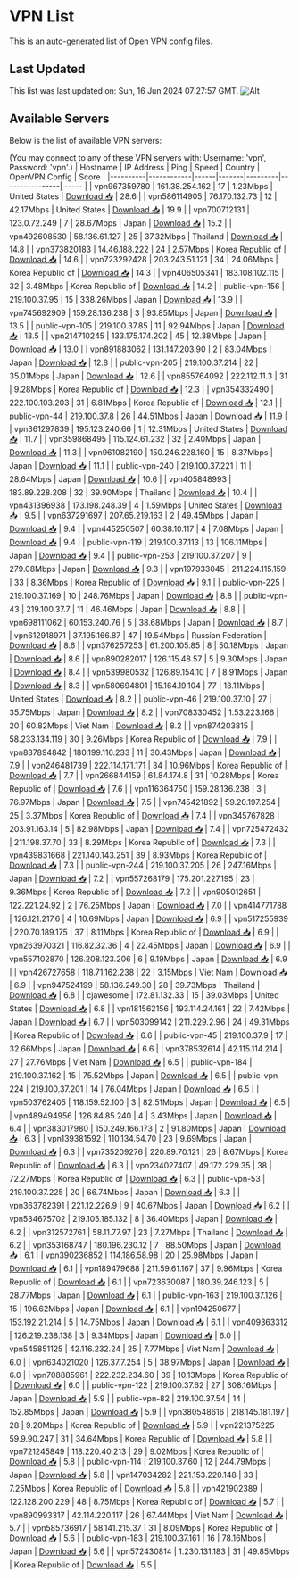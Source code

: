 # VPN List

This is an auto-generated list of Open VPN config files.

## Last Updated

This list was last updated on: Sun, 16 Jun 2024 07:27:57 GMT.
![Alt](https://repobeats.axiom.co/api/embed/186b98318ef1479477931607c1ad7d823f12451f.svg "Repobeats analytics image")

## Available Servers

Below is the list of available VPN servers:

(You may connect to any of these VPN servers with: Username: 'vpn', Password: 'vpn'.)
| Hostname | IP Address | Ping | Speed | Country | OpenVPN Config | Score |
|----------|------------|------|-------|---------|----------------| ----- |
| vpn967359780 | 161.38.254.162 | 17 | 1.23Mbps | United States | [Download 📥](./configs/server_0_US.ovpn) | 28.6 |
| vpn586114905 | 76.170.132.73 | 12 | 42.17Mbps | United States | [Download 📥](./configs/server_1_US.ovpn) | 19.9 |
| vpn700712131 | 123.0.72.249 | 7 | 28.67Mbps | Japan | [Download 📥](./configs/server_2_JP.ovpn) | 15.2 |
| vpn492608530 | 58.136.61.127 | 25 | 37.32Mbps | Thailand | [Download 📥](./configs/server_3_TH.ovpn) | 14.8 |
| vpn373820183 | 14.46.188.222 | 24 | 2.57Mbps | Korea Republic of | [Download 📥](./configs/server_4_KR.ovpn) | 14.6 |
| vpn723292428 | 203.243.51.121 | 34 | 24.06Mbps | Korea Republic of | [Download 📥](./configs/server_5_KR.ovpn) | 14.3 |
| vpn406505341 | 183.108.102.115 | 32 | 3.48Mbps | Korea Republic of | [Download 📥](./configs/server_6_KR.ovpn) | 14.2 |
| public-vpn-156 | 219.100.37.95 | 15 | 338.26Mbps | Japan | [Download 📥](./configs/server_7_JP.ovpn) | 13.9 |
| vpn745692909 | 159.28.136.238 | 3 | 93.85Mbps | Japan | [Download 📥](./configs/server_8_JP.ovpn) | 13.5 |
| public-vpn-105 | 219.100.37.85 | 11 | 92.94Mbps | Japan | [Download 📥](./configs/server_9_JP.ovpn) | 13.5 |
| vpn214710245 | 133.175.174.202 | 45 | 12.38Mbps | Japan | [Download 📥](./configs/server_10_JP.ovpn) | 13.0 |
| vpn891883062 | 131.147.203.90 | 2 | 83.04Mbps | Japan | [Download 📥](./configs/server_11_JP.ovpn) | 12.8 |
| public-vpn-205 | 219.100.37.214 | 22 | 35.01Mbps | Japan | [Download 📥](./configs/server_12_JP.ovpn) | 12.6 |
| vpn855764092 | 222.112.11.3 | 31 | 9.28Mbps | Korea Republic of | [Download 📥](./configs/server_13_KR.ovpn) | 12.3 |
| vpn354332490 | 222.100.103.203 | 31 | 6.81Mbps | Korea Republic of | [Download 📥](./configs/server_14_KR.ovpn) | 12.1 |
| public-vpn-44 | 219.100.37.8 | 26 | 44.51Mbps | Japan | [Download 📥](./configs/server_15_JP.ovpn) | 11.9 |
| vpn361297839 | 195.123.240.66 | 1 | 12.31Mbps | United States | [Download 📥](./configs/server_16_US.ovpn) | 11.7 |
| vpn359868495 | 115.124.61.232 | 32 | 2.40Mbps | Japan | [Download 📥](./configs/server_17_JP.ovpn) | 11.3 |
| vpn961082190 | 150.246.228.160 | 15 | 8.37Mbps | Japan | [Download 📥](./configs/server_18_JP.ovpn) | 11.1 |
| public-vpn-240 | 219.100.37.221 | 11 | 28.64Mbps | Japan | [Download 📥](./configs/server_19_JP.ovpn) | 10.6 |
| vpn405848993 | 183.89.228.208 | 32 | 39.90Mbps | Thailand | [Download 📥](./configs/server_20_TH.ovpn) | 10.4 |
| vpn431396938 | 173.198.248.39 | 4 | 1.59Mbps | United States | [Download 📥](./configs/server_21_US.ovpn) | 9.5 |
| vpn637291697 | 207.65.219.163 | 2 | 49.45Mbps | Japan | [Download 📥](./configs/server_22_JP.ovpn) | 9.4 |
| vpn445250507 | 60.38.10.117 | 4 | 7.08Mbps | Japan | [Download 📥](./configs/server_23_JP.ovpn) | 9.4 |
| public-vpn-119 | 219.100.37.113 | 13 | 106.11Mbps | Japan | [Download 📥](./configs/server_24_JP.ovpn) | 9.4 |
| public-vpn-253 | 219.100.37.207 | 9 | 279.08Mbps | Japan | [Download 📥](./configs/server_25_JP.ovpn) | 9.3 |
| vpn197933045 | 211.224.115.159 | 33 | 8.36Mbps | Korea Republic of | [Download 📥](./configs/server_26_KR.ovpn) | 9.1 |
| public-vpn-225 | 219.100.37.169 | 10 | 248.76Mbps | Japan | [Download 📥](./configs/server_27_JP.ovpn) | 8.8 |
| public-vpn-43 | 219.100.37.7 | 11 | 46.46Mbps | Japan | [Download 📥](./configs/server_28_JP.ovpn) | 8.8 |
| vpn698111062 | 60.153.240.76 | 5 | 38.68Mbps | Japan | [Download 📥](./configs/server_29_JP.ovpn) | 8.7 |
| vpn612918971 | 37.195.166.87 | 47 | 19.54Mbps | Russian Federation | [Download 📥](./configs/server_30_RU.ovpn) | 8.6 |
| vpn376257253 | 61.200.105.85 | 8 | 50.18Mbps | Japan | [Download 📥](./configs/server_31_JP.ovpn) | 8.6 |
| vpn890282017 | 126.115.48.57 | 5 | 9.30Mbps | Japan | [Download 📥](./configs/server_32_JP.ovpn) | 8.4 |
| vpn539980532 | 126.89.154.10 | 7 | 8.91Mbps | Japan | [Download 📥](./configs/server_33_JP.ovpn) | 8.3 |
| vpn580694801 | 15.164.19.104 | 77 | 18.11Mbps | United States | [Download 📥](./configs/server_34_US.ovpn) | 8.2 |
| public-vpn-46 | 219.100.37.10 | 27 | 35.75Mbps | Japan | [Download 📥](./configs/server_35_JP.ovpn) | 8.2 |
| vpn708330452 | 1.53.223.166 | 20 | 60.82Mbps | Viet Nam | [Download 📥](./configs/server_36_VN.ovpn) | 8.2 |
| vpn874203815 | 58.233.134.119 | 30 | 9.26Mbps | Korea Republic of | [Download 📥](./configs/server_37_KR.ovpn) | 7.9 |
| vpn837894842 | 180.199.116.233 | 11 | 30.43Mbps | Japan | [Download 📥](./configs/server_38_JP.ovpn) | 7.9 |
| vpn246481739 | 222.114.171.171 | 34 | 10.96Mbps | Korea Republic of | [Download 📥](./configs/server_39_KR.ovpn) | 7.7 |
| vpn266844159 | 61.84.174.8 | 31 | 10.28Mbps | Korea Republic of | [Download 📥](./configs/server_40_KR.ovpn) | 7.6 |
| vpn116364750 | 159.28.136.238 | 3 | 76.97Mbps | Japan | [Download 📥](./configs/server_41_JP.ovpn) | 7.5 |
| vpn745421892 | 59.20.197.254 | 25 | 3.37Mbps | Korea Republic of | [Download 📥](./configs/server_42_KR.ovpn) | 7.4 |
| vpn345767828 | 203.91.163.14 | 5 | 82.98Mbps | Japan | [Download 📥](./configs/server_43_JP.ovpn) | 7.4 |
| vpn725472432 | 211.198.37.70 | 33 | 8.29Mbps | Korea Republic of | [Download 📥](./configs/server_44_KR.ovpn) | 7.3 |
| vpn439831668 | 221.140.143.251 | 39 | 8.93Mbps | Korea Republic of | [Download 📥](./configs/server_45_KR.ovpn) | 7.3 |
| public-vpn-244 | 219.100.37.205 | 26 | 247.16Mbps | Japan | [Download 📥](./configs/server_46_JP.ovpn) | 7.2 |
| vpn557268179 | 175.201.227.195 | 23 | 9.36Mbps | Korea Republic of | [Download 📥](./configs/server_47_KR.ovpn) | 7.2 |
| vpn905012651 | 122.221.24.92 | 2 | 76.25Mbps | Japan | [Download 📥](./configs/server_48_JP.ovpn) | 7.0 |
| vpn414771788 | 126.121.217.6 | 4 | 10.69Mbps | Japan | [Download 📥](./configs/server_49_JP.ovpn) | 6.9 |
| vpn517255939 | 220.70.189.175 | 37 | 8.11Mbps | Korea Republic of | [Download 📥](./configs/server_50_KR.ovpn) | 6.9 |
| vpn263970321 | 116.82.32.36 | 4 | 22.45Mbps | Japan | [Download 📥](./configs/server_51_JP.ovpn) | 6.9 |
| vpn557102870 | 126.208.123.206 | 6 | 9.19Mbps | Japan | [Download 📥](./configs/server_52_JP.ovpn) | 6.9 |
| vpn426727658 | 118.71.162.238 | 22 | 3.15Mbps | Viet Nam | [Download 📥](./configs/server_53_VN.ovpn) | 6.9 |
| vpn947524199 | 58.136.249.30 | 28 | 39.73Mbps | Thailand | [Download 📥](./configs/server_54_TH.ovpn) | 6.8 |
| cjawesome | 172.81.132.33 | 15 | 39.03Mbps | United States | [Download 📥](./configs/server_55_US.ovpn) | 6.8 |
| vpn181562156 | 193.114.24.161 | 22 | 7.42Mbps | Japan | [Download 📥](./configs/server_56_JP.ovpn) | 6.7 |
| vpn503099142 | 211.229.2.96 | 24 | 49.31Mbps | Korea Republic of | [Download 📥](./configs/server_57_KR.ovpn) | 6.6 |
| public-vpn-45 | 219.100.37.9 | 17 | 32.66Mbps | Japan | [Download 📥](./configs/server_58_JP.ovpn) | 6.6 |
| vpn378532614 | 42.115.114.214 | 27 | 27.76Mbps | Viet Nam | [Download 📥](./configs/server_59_VN.ovpn) | 6.5 |
| public-vpn-184 | 219.100.37.162 | 15 | 75.52Mbps | Japan | [Download 📥](./configs/server_60_JP.ovpn) | 6.5 |
| public-vpn-224 | 219.100.37.201 | 14 | 76.04Mbps | Japan | [Download 📥](./configs/server_61_JP.ovpn) | 6.5 |
| vpn503762405 | 118.159.52.100 | 3 | 82.51Mbps | Japan | [Download 📥](./configs/server_62_JP.ovpn) | 6.5 |
| vpn489494956 | 126.84.85.240 | 4 | 3.43Mbps | Japan | [Download 📥](./configs/server_63_JP.ovpn) | 6.4 |
| vpn383017980 | 150.249.166.173 | 2 | 91.80Mbps | Japan | [Download 📥](./configs/server_64_JP.ovpn) | 6.3 |
| vpn139381592 | 110.134.54.70 | 23 | 9.69Mbps | Japan | [Download 📥](./configs/server_65_JP.ovpn) | 6.3 |
| vpn735209276 | 220.89.70.121 | 26 | 8.67Mbps | Korea Republic of | [Download 📥](./configs/server_66_KR.ovpn) | 6.3 |
| vpn234027407 | 49.172.229.35 | 38 | 72.27Mbps | Korea Republic of | [Download 📥](./configs/server_67_KR.ovpn) | 6.3 |
| public-vpn-53 | 219.100.37.225 | 20 | 66.74Mbps | Japan | [Download 📥](./configs/server_68_JP.ovpn) | 6.3 |
| vpn363782391 | 221.12.226.9 | 9 | 40.67Mbps | Japan | [Download 📥](./configs/server_69_JP.ovpn) | 6.2 |
| vpn534675702 | 219.105.185.132 | 8 | 36.40Mbps | Japan | [Download 📥](./configs/server_70_JP.ovpn) | 6.2 |
| vpn312572761 | 58.11.77.97 | 23 | 7.27Mbps | Thailand | [Download 📥](./configs/server_71_TH.ovpn) | 6.2 |
| vpn353168747 | 180.196.230.12 | 7 | 88.50Mbps | Japan | [Download 📥](./configs/server_72_JP.ovpn) | 6.1 |
| vpn390236852 | 114.186.58.98 | 20 | 25.98Mbps | Japan | [Download 📥](./configs/server_73_JP.ovpn) | 6.1 |
| vpn189479688 | 211.59.61.167 | 37 | 9.96Mbps | Korea Republic of | [Download 📥](./configs/server_74_KR.ovpn) | 6.1 |
| vpn723630087 | 180.39.246.123 | 5 | 28.77Mbps | Japan | [Download 📥](./configs/server_75_JP.ovpn) | 6.1 |
| public-vpn-163 | 219.100.37.126 | 15 | 196.62Mbps | Japan | [Download 📥](./configs/server_76_JP.ovpn) | 6.1 |
| vpn194250677 | 153.192.21.214 | 5 | 14.75Mbps | Japan | [Download 📥](./configs/server_77_JP.ovpn) | 6.1 |
| vpn409363312 | 126.219.238.138 | 3 | 9.34Mbps | Japan | [Download 📥](./configs/server_78_JP.ovpn) | 6.0 |
| vpn545851125 | 42.116.232.24 | 25 | 7.77Mbps | Viet Nam | [Download 📥](./configs/server_79_VN.ovpn) | 6.0 |
| vpn634021020 | 126.37.7.254 | 5 | 38.97Mbps | Japan | [Download 📥](./configs/server_80_JP.ovpn) | 6.0 |
| vpn708885961 | 222.232.234.60 | 39 | 10.13Mbps | Korea Republic of | [Download 📥](./configs/server_81_KR.ovpn) | 6.0 |
| public-vpn-122 | 219.100.37.62 | 27 | 308.16Mbps | Japan | [Download 📥](./configs/server_82_JP.ovpn) | 5.9 |
| public-vpn-82 | 219.100.37.54 | 14 | 152.85Mbps | Japan | [Download 📥](./configs/server_83_JP.ovpn) | 5.9 |
| vpn380548616 | 218.145.181.197 | 28 | 9.20Mbps | Korea Republic of | [Download 📥](./configs/server_84_KR.ovpn) | 5.9 |
| vpn221375225 | 59.9.90.247 | 31 | 34.64Mbps | Korea Republic of | [Download 📥](./configs/server_85_KR.ovpn) | 5.8 |
| vpn721245849 | 118.220.40.213 | 29 | 9.02Mbps | Korea Republic of | [Download 📥](./configs/server_86_KR.ovpn) | 5.8 |
| public-vpn-114 | 219.100.37.60 | 12 | 244.79Mbps | Japan | [Download 📥](./configs/server_87_JP.ovpn) | 5.8 |
| vpn147034282 | 221.153.220.148 | 33 | 7.25Mbps | Korea Republic of | [Download 📥](./configs/server_88_KR.ovpn) | 5.8 |
| vpn421902389 | 122.128.200.229 | 48 | 8.75Mbps | Korea Republic of | [Download 📥](./configs/server_89_KR.ovpn) | 5.7 |
| vpn890993317 | 42.114.220.117 | 26 | 67.44Mbps | Viet Nam | [Download 📥](./configs/server_90_VN.ovpn) | 5.7 |
| vpn585736917 | 58.141.215.37 | 31 | 8.09Mbps | Korea Republic of | [Download 📥](./configs/server_91_KR.ovpn) | 5.6 |
| public-vpn-183 | 219.100.37.161 | 16 | 78.16Mbps | Japan | [Download 📥](./configs/server_92_JP.ovpn) | 5.6 |
| vpn572430814 | 1.230.131.183 | 31 | 49.85Mbps | Korea Republic of | [Download 📥](./configs/server_93_KR.ovpn) | 5.5 |
